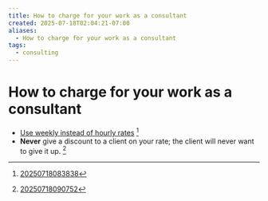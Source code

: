 ```yaml
---
title: How to charge for your work as a consultant
created: 2025-07-18T02:04:21-07:00
aliases:
  - How to charge for your work as a consultant
tags:
  - consulting
---
```


# How to charge for your work as a consultant

- [Use weekly instead of hourly rates](consulting-weekly-instead-of-hourly.md) [^1]
- **Never** give a discount to a client on your rate; the client will never want to give it up. [^2]

[^1]: [20250718083838](../entries/20250718083838.md)
[^2]: [20250718090752](../entries/20250718090752.md)
